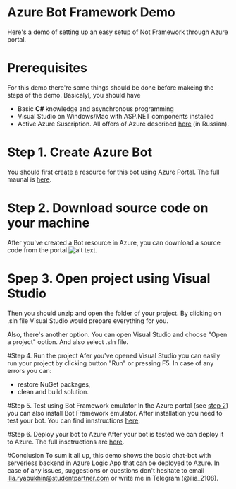 # Azure Bot Framework Demo

Here's a demo of setting up an easy setup of Not Framework through Azure portal. 

# Prerequisites 
For this demo there're some things should be done before makeing the steps of the demo. Basicalyl, you should have 
* Basic **C#** knowledge and asynchronous programming
* Visual Studio on Windows/Mac with ASP.NET components installed
* Active Azure Suscription. All offers of Azure described [here](https://habr.com/ru/company/microsoft/blog/352786/ "Как получить подписку Microsoft Azure?") (in Russian).


# Step 1. Create Azure Bot
You should first create a resource for this bot using Azure Portal. The full maunal is [here](https://docs.microsoft.com/en-us/azure/bot-service/abs-quickstart?view=azure-bot-service-4.0 "Create Bot resource using Azure portal").

# Step 2. Download source code on your machine
After you've created a Bot resource in Azure, you can download a source code from the portal ![alt text]("https://github.com/ilia2108/BotFrameworkDemo/master/Photos/download.png").

# Spep 3. Open project using Visual Studio
Then you should unzip and open the folder of your project. By clicking on .sln file Visual Studio would prepare everything for you.

Also, there's another option. You can open Visual Studio and choose "Open a project" option. And also select .sln file.

#Step 4. Run the project
Afer you've opened Visual Studio you can easily run your project by clicking button "Run" or pressing F5. In case of any errors you can:
* restore NuGet packages,
* clean and build solution.

#Step 5. Test using Bot Framework emulator
In the Azure portal (see [step 2](https://github.com/ilia2108/BotFrameworkDemo/master/readme.md#download-source-code-on-your-machine)) you can also install Bot Framework emulator. After installation you need to test your bot. You can find innstructions [here](https://docs.microsoft.com/en-us/azure/bot-service/dotnet/bot-builder-dotnet-sdk-quickstart?view=azure-bot-service-4.0#start-the-emulator-and-connect-to-your-bot).

#Step 6. Deploy your bot to Azure
After your bot is tested we can deploy it to Azure. The full insctructions are [here](https://docs.microsoft.com/en-us/azure/bot-service/dotnet/bot-builder-dotnet-sdk-quickstart?view=azure-bot-service-4.0#start-the-emulator-and-connect-to-your-bot).


#Conclusion
To sum it all up, this demo shows the basic chat-bot with serverless backend in Azure Logic App that can be deployed to Azure. In case of any issues, suggestions or questions don't hesitate to email ilia.ryabukhin@studentpartner.com or write me in Telegram (@ilia_2108).